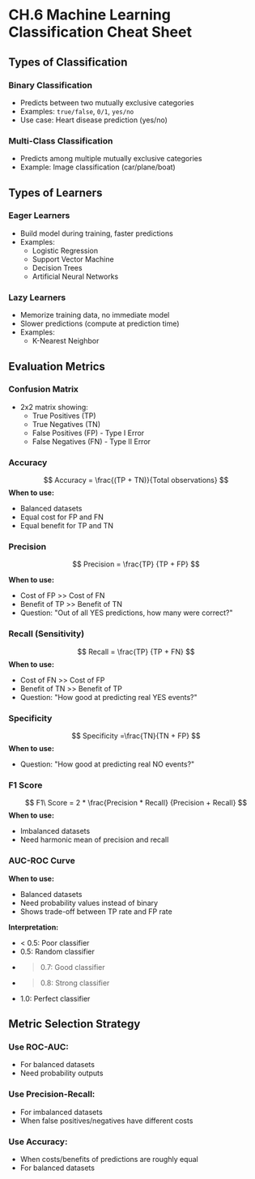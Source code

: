 # CH.6 Machine Learning Classification Cheat Sheet

## Types of Classification
### Binary Classification
- Predicts between two mutually exclusive categories
- Examples: `true/false`, `0/1`, `yes/no`
- Use case: Heart disease prediction (yes/no)

### Multi-Class Classification
- Predicts among multiple mutually exclusive categories
- Example: Image classification (car/plane/boat)

## Types of Learners
### Eager Learners
- Build model during training, faster predictions
- Examples:
	- Logistic Regression
	- Support Vector Machine
	- Decision Trees
	- Artificial Neural Networks

### Lazy Learners
- Memorize training data, no immediate model
- Slower predictions (compute at prediction time)
- Examples:
	- K-Nearest Neighbor

## Evaluation Metrics

### Confusion Matrix
- 2x2 matrix showing:
	- True Positives (TP)
	- True Negatives (TN)
	- False Positives (FP) - Type I Error
	- False Negatives (FN) - Type II Error

### Accuracy
$$
Accuracy = \frac{(TP + TN)}{Total observations}
$$
**When to use:**
- Balanced datasets
- Equal cost for FP and FN
- Equal benefit for TP and TN

### Precision
$$
Precision = \frac{TP}  {TP + FP}
$$

**When to use:**
- Cost of FP >> Cost of FN
- Benefit of TP >> Benefit of TN
- Question: "Out of all YES predictions, how many were correct?"

### Recall (Sensitivity)
$$
Recall = \frac{TP}  {TP + FN}
$$
**When to use:**
- Cost of FN >> Cost of FP
- Benefit of TN >> Benefit of TP
- Question: "How good at predicting real YES events?"

### Specificity
$$
Specificity =\frac{TN}{TN + FP}
$$
**When to use:**
- Question: "How good at predicting real NO events?"

### F1 Score
$$
F1\ Score = 2 * \frac{Precision * Recall} {Precision + Recall}
$$
**When to use:**
- Imbalanced datasets
- Need harmonic mean of precision and recall

### AUC-ROC Curve
**When to use:**
- Balanced datasets
- Need probability values instead of binary
- Shows trade-off between TP rate and FP rate

**Interpretation:**
- < 0.5: Poor classifier
- 0.5: Random classifier
- > 0.7: Good classifier
- > 0.8: Strong classifier
- 1.0: Perfect classifier

## Metric Selection Strategy
### Use ROC-AUC:
- For balanced datasets
- Need probability outputs

### Use Precision-Recall:
- For imbalanced datasets
- When false positives/negatives have different costs

### Use Accuracy:
- When costs/benefits of predictions are roughly equal
- For balanced datasets